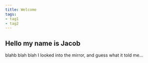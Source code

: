 ```yaml
---
title: Welcome
tags:
- tag1
- tag2
---
```


## Hello my name is Jacob 
blahb blah blah 
I looked into the mirror, and guess what it told me...